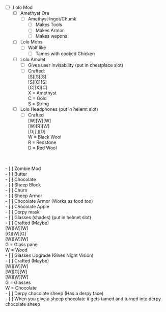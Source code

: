 - [ ] Lolo Mod <br>
   - [ ] Amethyst Ore <br>
      - [ ] Amethyst Ingot/Chumk <br>
         - [ ] Makes Tools <br>
         - [ ] Makes Armor <br>
         - [ ] Makes wepons <br>
   - [ ] Lolo Mobs <br>
      - [ ] Wolf like <br>
         - [ ] Tames with cooked Chicken <br>
   - [ ] Lolo Amulet <br>
      - [ ] Gives user Invisability (put in chestplace slot) <br>
      - [ ] Crafted: <br>
         [S][S][S] <br>
         [S][C][S] <br>
         [C][X][C] <br>
                    X = Amethyst <br>
                    C = Gold <br>
                    S = String <br>
   - [ ] Lolo Headphones (put in helemt slot) <br>
      - [ ] Crafted <br>
         [W][W][W] <br>
         [W][R][W] <br>
         [D][ ][D] <br>
                    W = Black Wool <br>
                    R = Redstone <br>
                    D = Red Wool <br>
 <br>
 <br>
- [ ] Zombie Mod <br>
   - [ ] Butter <br>
   - [ ] Chocolate <br>
   - [ ] Sheep Block <br>
   - [ ] Churn <br>
   - [ ] Sheep Armor <br>
   - [ ] Chocolate Armor (Works as food too) <br>
   - [ ] Chocolate Apple <br>
   - [ ] Derpy mask <br>
   - [ ] Glasses (shades) (put in helmet slot) <br>
      - [ ] Crafted (Maybe) <br>
         [W][W][W] <br>
         [G][W][G] <br>
         [W][W][W] <br>
                  G = Glass pane <br>
                  W = Wood <br>
      - [ ] Glasses Upgrade (Gives Night Vision) <br>
         - [ ] Crafted (Maybe) <br>
            [W][W][W] <br>
            [W][G][W] <br>
            [W][W][W] <br>
                     G = Glasses <br>
                     W = Chocolate <br>
   - [ ] Derpy chocolate sheep (Has a derpy face) <br>
      - [ ] When you give a sheep chocolate it gets tamed and turned into derpy chocolate sheep <br>
